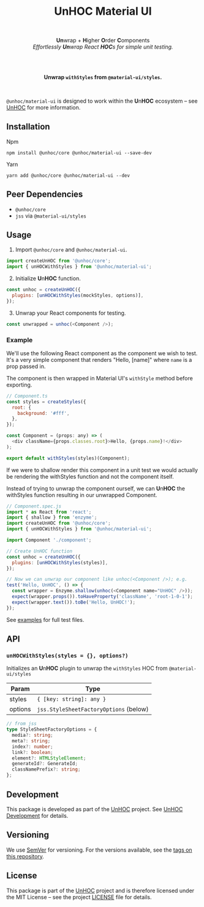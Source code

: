 <h1 align="center">UnHOC Material UI</h1>

<div align="center">

<br>

**Un**wrap + **H**igher **O**rder **C**omponents  
_Effortlessly **Un**wrap React **HOC**s for simple unit testing._

<br>
<br>

**Unwrap `withStyles` from `@material-ui/styles`.**

<br>
</div>

`@unhoc/material-ui` is designed to work within the **U**n**HOC** ecosystem – see [UnHOC](https://github.com/cassels/unhoc) for more information.

## Installation

Npm

```
npm install @unhoc/core @unhoc/material-ui --save-dev
```

Yarn

```
yarn add @unhoc/core @unhoc/material-ui --dev
```

## Peer Dependencies

- `@unhoc/core`
- `jss` via `@material-ui/styles`

## Usage

1. Import `@unhoc/core` and `@unhoc/material-ui`.

```js
import createUnHOC from '@unhoc/core';
import { unHOCWithStyles } from '@unhoc/material-ui';
```

2. Initialize **U**n**HOC** function.

```javascript
const unhoc = createUnHOC({
  plugins: [unHOCWithStyles(mockStyles, options)],
});
```

3. Unwrap your React components for testing.

```javascript
const unwrapped = unhoc(<Component />);
```

### Example

We'll use the following React component as the component we wish to test. It's a very simple component that renders "Hello, [name]" where `name` is a prop passed in.

The component is then wrapped in Material UI's `withStyle` method before exporting.

```javascript
// Component.ts
const styles = createStyles({
  root: {
    background: '#fff',
  },
});

const Component = (props: any) => (
  <div className={props.classes.root}>Hello, {props.name}!</div>
);

export default withStyles(styles)(Component);
```

If we were to shallow render this component in a unit test we would actually be rendering the withStyles function and not the component itself.

Instead of trying to unwrap the component ourself, we can **U**n**HOC** the withStyles function resulting in our unwrapped Component.

```javascript
// Component.spec.js
import * as React from 'react';
import { shallow } from 'enzyme';
import createUnHOC from '@unhoc/core';
import { unHOCWithStyles } from '@unhoc/material-ui';

import Component './component';

// Create UnHOC function
const unhoc = createUnHOC({
  plugins: [unHOCWithStyles(styles)],
});

// Now we can unwrap our component like unhoc(<Component />); e.g.
test('Hello, UnHOC', () => {
  const wrapper = Enzyme.shallow(unhoc(<Component name="UnHOC" />));
  expect(wrapper.props()).toHaveProperty('className', 'root-1-0-1');
  expect(wrapper.text()).toBe('Hello, UnHOC!');
});
```

See [examples](./examples) for full test files.

## API

### `unHOCWithStyles(styles = {}, options?)`

Initializes an **U**n**HOC** plugin to unwrap the `withStyles` HOC from `@material-ui/styles`

| Param   | Type                                   |
| ------- | -------------------------------------- |
| styles  | `{ [key: string]: any }`               |
| options | `jss.StyleSheetFactoryOptions` (below) |

```typescript
// from jss
type StyleSheetFactoryOptions = {
  media?: string;
  meta?: string;
  index?: number;
  link?: boolean;
  element?: HTMLStyleElement;
  generateId?: GenerateId;
  classNamePrefix?: string;
};
```

## Development

This package is developed as part of the [UnHOC](https://github.com/cassels/unhoc) project. See [UnHOC Development](../../README.md#Development) for details.

## Versioning

We use [SemVer](http://semver.org/) for versioning. For the versions available, see the [tags on this repository](https://github.com/cassels/unhoc/tags).

## License

This package is part of the [UnHOC](https://github.com/cassels/unhoc) project and is therefore licensed under the MIT License – see the project [LICENSE](../../LICENSE) file for details.
